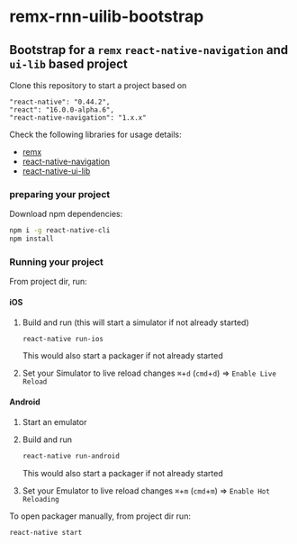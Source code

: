 # remx-rnn-uilib-bootstrap

## Bootstrap for a `remx` `react-native-navigation` and `ui-lib` based project

Clone this repository to start a project based on

```
"react-native": "0.44.2",
"react": "16.0.0-alpha.6",
"react-native-navigation": "1.x.x"
```


Check the following libraries for usage details:

* [remx](https://github.com/wix/remx)
* [react-native-navigation](https://github.com/wix/react-native-navigation/wiki)
* [react-native-ui-lib](https://github.com/wix/react-native-ui-lib)


### preparing your project

Download npm dependencies:

```sh
npm i -g react-native-cli
npm install
```

### Running your project

From project dir, run:

#### iOS
1. Build and run (this will start a simulator if not already started)

	```sh
	react-native run-ios
	```
	This would also start a packager if not already started

2. Set your Simulator to live reload changes `⌘`+`d`  (`cmd`+`d`) => `Enable Live Reload`



#### Android
1. Start an emulator
2. Build and run

	```sh
	react-native run-android
	```
	This would also start a packager if not already started


3. Set your Emulator to live reload changes `⌘`+`m`  (`cmd`+`m`) => `Enable Hot Reloading`

To open packager manually, from project dir run:

```sh
react-native start
```

